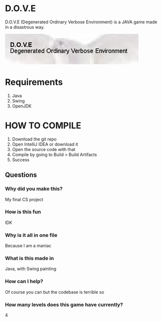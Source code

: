 # D.O.V.E
D.O.V.E (Degenerated Ordinary Verbose Environment) is a JAVA game made in a disastrous way. 

![alt text](https://github.com/MarkMrGamer/dove/blob/main/src/resources/images/logo.png)

# Requirements
1. Java
2. Swing
3. OpenJDK

# HOW TO COMPILE
1. Download the git repo
2. Open IntelliJ IDEA or download it
3. Open the source code with that
4. Compile by going to Build > Build Artifacts
5. Success

## Questions

### Why did you make this?
My final CS project

### How is this fun
IDK

### Why is it all in one file
Because I am a maniac 

### What is this made in
Java, with Swing painting

### How can I help?
Of course you can but the codebase is terrible so

### How many levels does this game have currently?
4
